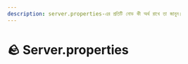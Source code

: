 ```yaml
---
description: server.properties-এর প্রতিটি নোড কী অর্থ রাখে তা জানুন।
---
```


# 🪨 Server.properties
